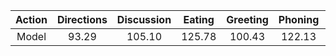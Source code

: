 Action|Directions|Discussion|Eating|Greeting|Phoning|Photo|Posing|Purchases|Sitting|SittingDown|Smoking|Waiting|WalkDog|Walking|WalkTogether|
:---:|:---:|:---:|:---:|:---:|:---:|:---:|:---:|:---:|:---:|:---:|:---:|:---:|:---:|:---:|:---:|
Model|93.29|105.10|125.78|100.43|122.13|123.24|91.52|126.30|160.37|218.60|124.29|98.24|151.97|95.67|97.28|122.77|
